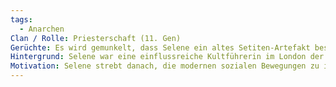 ```yaml
---
tags:
  - Anarchen
Clan / Rolle: Priesterschaft (11. Gen)
Gerüchte: Es wird gemunkelt, dass Selene ein altes Setiten-Artefakt besitzt, das es ihr ermöglicht, die wahren Wünsche und Ängste der Menschen zu sehen, und dass sie plant, dieses Wissen zu nutzen, um die mächtigsten Vampire Osnabrücks zu stürzen.
Hintergrund: Selene war eine einflussreiche Kultführerin im London der 1980er Jahre, bekannt für ihre manipulativen Fähigkeiten und ihre Fähigkeit, Menschen zu beeinflussen. Ein Mitglied des Ministry erkannte ihr Potenzial, die Massen zu verführen, und umarmte sie, um sie in die Lehren des Seth einzuweihen. Seitdem hat sie zahlreiche Anhänger in der Unterwelt Londons gesammelt und widmet sich der Verbreitung der Lehren des Clans.
Motivation: Selene strebt danach, die modernen sozialen Bewegungen zu infiltrieren und zu kontrollieren, indem sie ihre Anhänger in ein Netzwerk aus Lust, Macht und Korruption zieht, das letztlich den Zielen des Ministry dient.
---
```

